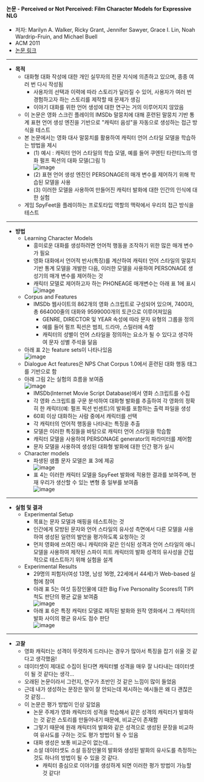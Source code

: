 #### 논문 - Perceived or Not Perceived: Film Character Models for Expressive NLG
 
- 저자: Marilyn A. Walker, Ricky Grant, Jennifer Sawyer, Grace I. Lin, Noah Wardrip-Fruin, and Michael Buell
- ACM 2011
- [논문 링크](https://users.soe.ucsc.edu/~maw/papers/icids-v12.pdf)
-----------------
- **목적**
  - 대화형 대화 작성에 대한 개인 실무자의 전문 지식에 의존하고 있으며, 종종 여러 번 다시 작성됨
    - 사용자의 선택과 이력에 따라 스토리가 달라질 수 있어, 사용자가 여러 번 경험하고자 하는 스토리를 제작할 때 문제가 생김
    -  이야기 대화를 위한 언어 생성에 대한 연구는 거의 이루어지지 않았음
  - 이 논문은 영화 스크린 플레이의 IMSDb 말뭉치에 대해 훈련된 말뭉치 기반 통계 표현 언어 생성 엔진을 기반으로 "캐릭터 음성"을 자동으로 생성하는 접근 방식을 테스트 
  - 본 논문에서는 영화 대사 말뭉치를 활용하여 캐릭터 언어 스타일 모델을 학습하는 방법을 제시
    - (1) 예시 : 캐릭터 언어 스타일의 학습 모델, 예를 들어 쿠엔틴 타란티노의 영화 펄프 픽션의 대화 모델(그림 1)    
      ![image](https://user-images.githubusercontent.com/49019292/223053333-1f4a5a26-cd95-4723-9b5f-9e4ea8b88bce.png)      
    - (2) 표현 언어 생성 엔진인 PERSONAGE의 매개 변수를 제어하기 위해 학습된 모델을 사용
    - (3) 이러한 모델을 사용하여 만들어진 캐릭터 발화에 대한 인간의 인식에 대한 실험
  - 게임 SpyFeet을 플레이하는 프로토타입 역할의 맥락에서 우리의 접근 방식을 테스트
-------------------------------------------------------------
- **방법**
  - Learning Character Models
    - 흥미로운 대화를 생성하려면 언어적 행동을 조작하기 위한 많은 매개 변수가 필요
    - 영화 대화에서 언어적 반사(특징)를 계산하여 캐릭터 언어 스타일의 말뭉치 기반 통계 모델을 개발한 다음, 이러한 모델을 사용하여 PERSONAGE 생성기의 매개 변수를 제어하는 것
    - 캐릭터 모델로 제어하고자 하는 PHONEAGE 매개변수는 아래 표 1에 표시   
      ![image](https://user-images.githubusercontent.com/49019292/223053372-f1a2d8e1-32ab-4e30-9a46-92681fff06d9.png)      
  - Corpus and Features
    - IMSDb 웹사이트의 862개의 영화 스크립트로 구성되어 있으며, 7400자, 총 664000줄의 대화와 9599000개의 토큰으로 이루어져있음
      - GENRE, DIRECTOR 및 YEAR 속성에 따라 문자 유형의 그룹을 정의
      - 예를 들어 펄프 픽션은 범죄, 드라마, 스릴러에 속함 
      - 캐릭터의 성별이 언어 스타일을 정의하는 요소가 될 수 있다고 생각하여 문자 성별 주석을 달음 
  - 아래 표 2는 feature sets이 나타나있음   
    ![image](https://user-images.githubusercontent.com/49019292/223053398-01b12f03-4514-4aa9-93c0-f0626add84b9.png)      
  - Dialogue Act features은 NPS Chat Corpus 1.0에서 훈련된 대화 행동 태그를 기반으로 함
  - 아래 그림 2는 실험의 흐름을 보여줌   
    ![image](https://user-images.githubusercontent.com/49019292/223053432-92700294-0b4a-4826-9546-1280b9e4e3fd.png)      
    - IMSDb(Internet Movie Script Database)에서 영화 스크립트를 수집
    - 각 영화 스크립트를 구문 분석하여 대화형 발화를 추출하여 각 영화의 정확히 한 캐릭터(예: 펄프 픽션 빈센트)의 발화를 포함하는 출력 파일을 생성 
    - 60회 이상 대화하는 사람 중에서 캐릭터를 선택
    - 각 캐릭터의 언어적 행동을 나타내는 특징을 추출
    - 모델은 이러한 특징들을 바탕으로 캐릭터 언어 스타일을 학습함
    - 캐릭터 모델을 사용하여 PERSONAGE generator의 파라미터를 제어함
    - 문자 모델을 사용하여 생성된 대화형 발화에 대한 인간 평가 실시
  - Character models
    - 파생된 샘플 문자 모델은 표 3에 제공   
      ![image](https://user-images.githubusercontent.com/49019292/223053467-6afb2ad4-8b2e-4ab4-ab29-00f21335a356.png)      
    - 표 4는 이러한 캐릭터 모델을 SpyFeet 발화에 적용한 결과를 보여주며, 현재 우리가 생산할 수 있는 변형 중 일부를 보여줌   
      ![image](https://user-images.githubusercontent.com/49019292/223053489-b891d9b6-298d-4073-832d-3eb67fab026d.png)      
-----------------------------------
- **실험 및 결과**
  - Experimental Setup
    - 목표는 문자 모델과 매핑을 테스트하는 것 
    - 인간에게 모방된 문자와 언어 스타일의 유사성 측면에서 다른 모델을 사용하여 생성된 일련의 발언을 평가하도록 요청하는 것
    - 먼저 영화에 쓰여진 애니 캐릭터와 같은 인식된 성격과 언어 스타일의 애니 모델을 사용하여 제작된 스파이 피트 캐릭터의 발화 성격의 유사성을 간접적으로 테스트하기 위해 실험을 설계
  - Experimental Results
    - 29명의 피험자(여성 13명, 남성 16명, 22세에서 44세)가 Web-based 실험에 참여 
    - 아래 표 5는 여섯 등장인물에 대한 Big Five Personality Scores의 TIPI 척도 판단의 평균 값을 보여줌   
      ![image](https://user-images.githubusercontent.com/49019292/223053507-10876f5a-9305-4e84-a7c0-d2e9dd863a92.png)      
    - 아래 표 6은 특정 캐릭터 모델로 제작된 발화와 원작 영화에서 그 캐릭터의 발화 사이의 평균 유사도 점수 판단   
     ![image](https://user-images.githubusercontent.com/49019292/223053520-c73e53e3-1035-4da9-8964-73b5e8849627.png)      
-------------------------------------------
- **고찰**
  - 영화 캐릭터는 성격이 뚜렷하게 드러나는 경우가 많아서 특징을 잡기 쉬울 것 같다고 생각했음!
  - 데이터셋이 제대로 수집이 된다면 캐릭터별 성격을 매우 잘 나타내는 데이터셋이 될 것 같다는 생각...
  - 오래된 논문이라서 그런지, 연구가 초반인 것 같은 느낌이 많이 들었음
  - 근데 내가 생성하는 문장은 말이 잘 안되는데 제시하는 예시들은 왜 다 괜찮은 것 같징...
  - 이 논문은 평가 방법이 인상 깊었음
    - 논문 주제가 영화 캐릭터의 성격을 학습해서 같은 성격의 캐릭터가 발화하는 것 같은 스토리를 만들어내기 때문에, 비교군이 존재함
    - 그렇기 때문에 원래 캐릭터의 발화와 같은 성격으로 생성된 문장을 비교하여 유사도를 구하는 것도 평가 방법이 될 수 있음
    - 대화 생성은 보통 비교군이 없는데... 
    - 소설 데이터셋도 소설 등장인물의 발화와 생성된 발화의 유사도를 측정하는 것도 하나의 방법이 될 수 있을 것 같다.
      - 캐릭터 중심으로 이야기를 생성하게 되면 이러한 평가 방법이 가능할 것 같다!
